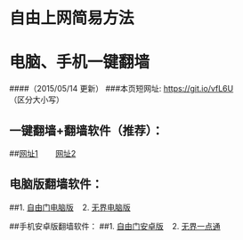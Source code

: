 # 自由上网简易方法
# 电脑、手机一键翻墙
####（2015/05/14 更新）
###本页短网址: https://git.io/vfL6U （区分大小写）

## 一键翻墙+翻墙软件（推荐）：
##<a href="https://d1qf6zusax0jfj.cloudfront.net" target="_blank">网址1</a>&nbsp;&nbsp;&nbsp;&nbsp;&nbsp;&nbsp;&nbsp;&nbsp;<a href="https://d1m1clyv5ways4.cloudfront.net" target="_blank">网址2</a>

## 电脑版翻墙软件：
##1. <a href="https://d3b07nb9ldi3br.cloudfront.net/fga01.php?fid=fg753p.zip" target="_blank">自由门电脑版</a>&nbsp;&nbsp;&nbsp;&nbsp;2. <a href="https://d3b07nb9ldi3br.cloudfront.net/fga01.php?fid=u1405.zip" target="_blank">无界电脑版</a>

##手机安卓版翻墙软件：
##1. <a href="https://d3b07nb9ldi3br.cloudfront.net/fga01.php?fid=fgma32.apk" target="_blank">自由门安卓版</a>&nbsp;&nbsp;&nbsp;&nbsp;2. <a href="https://d3b07nb9ldi3br.cloudfront.net/fga01.php?fid=um3.1.apk" target="_blank">无界一点通</a>
